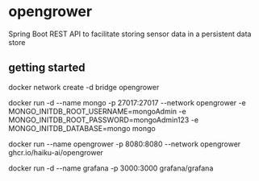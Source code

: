 # opengrower
Spring Boot REST API to facilitate storing sensor data in a persistent data store


## getting started

docker network create -d bridge opengrower 

docker run -d --name mongo -p 27017:27017 --network opengrower -e MONGO_INITDB_ROOT_USERNAME=mongoAdmin -e MONGO_INITDB_ROOT_PASSWORD=mongoAdmin123 -e MONGO_INITDB_DATABASE=mongo mongo

docker run --name opengrower -p 8080:8080 --network opengrower ghcr.io/haiku-ai/opengrower

docker run -d --name grafana -p 3000:3000 grafana/grafana
